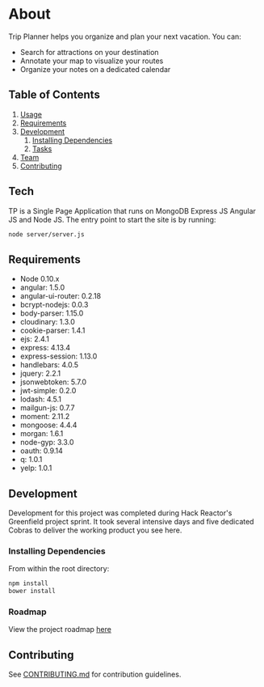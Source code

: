 # About
Trip Planner helps you organize and plan your next vacation. 
You can:
+ Search for attractions on your destination
+ Annotate your map to visualize your routes
+ Organize your notes on a dedicated calendar

## Table of Contents
1. [Usage](#Usage)
1. [Requirements](#requirements)
1. [Development](#development)
    1. [Installing Dependencies](#installing-dependencies)
    1. [Tasks](#tasks)
1. [Team](#team)
1. [Contributing](#contributing)

## Tech
TP is a Single Page Application that runs on MongoDB Express JS Angular JS and Node JS. The entry point to start the site is by running:

```sh
node server/server.js
```

## Requirements
- Node 0.10.x
- angular: 1.5.0
- angular-ui-router: 0.2.18
- bcrypt-nodejs: 0.0.3
- body-parser: 1.15.0
- cloudinary: 1.3.0
- cookie-parser: 1.4.1
- ejs: 2.4.1
- express: 4.13.4
- express-session: 1.13.0
- handlebars: 4.0.5
- jquery: 2.2.1
- jsonwebtoken: 5.7.0
- jwt-simple: 0.2.0
- lodash: 4.5.1
- mailgun-js: 0.7.7
- moment: 2.11.2
- mongoose: 4.4.4
- morgan: 1.6.1
- node-gyp: 3.3.0
- oauth: 0.9.14
- q: 1.0.1
- yelp: 1.0.1

## Development

Development for this project was completed during Hack Reactor's Greenfield project sprint. It took several intensive days and five dedicated Cobras to deliver the working product you see here.

### Installing Dependencies

From within the root directory:

```sh
npm install
bower install
```

### Roadmap

View the project roadmap [here](https://github.com/HRR13-Cobra/HRR13-Cobra/issues)

## Contributing

See [CONTRIBUTING.md](CONTRIBUTING.md) for contribution guidelines.
